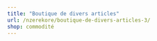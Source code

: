 ```yaml
---
title: "Boutique de divers articles"
url: /nzerekore/boutique-de-divers-articles-3/
shop: commodité
---
```

